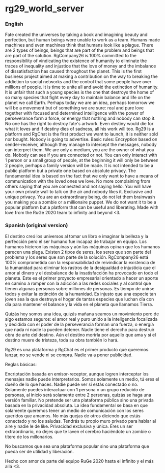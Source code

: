 # rg29_world_server

### English

Fate created the universes by taking a book and imagining beauty and perfection, but human beings were unable to work as a team. Humans made machines and even machines think that humans look like a plague. There are 2 types of beings, beings that are part of the problem and beings that are part of the solution. RgCompany26 is 100% committed to the responsibility of vindicating the existence of humanity to eliminate the traces of inequality and injustice that the love of money and the imbalance of dissatisfaction has caused throughout the planet. This is the first business project aimed at making a contribution on the way to breaking the addiction to social networks and the control that some people have over millions of people. It is time to unite all and avoid the extinction of humanity. It is unfair that such a young species is the one that destroys the home of so many species that fight every day to maintain balance and life on the planet we call Earth.  Perhaps today we are an idea, perhaps tomorrow we will be a movement but of something we are sure: real and pure love together with focused and determined intelligence with the power of perseverance form a force, or energy that nothing and nobody can stop it. No one has the right to destroy fate's artwork. Even destiny would die for what it loves and if destiny dies of sadness, all his work will too.  Rg29 is a platform and RgChat is the first product we want to launch, it is neither sold nor bought. Nobody is going to advertise.  Basic rules:  Encryption based on sender-receiver, although they manage to intercept the messages, nobody can interpret them. We are only a medium, you are the owner of what you do. Nobody can see if you are connected or not. You can only interact with 1 person or a small group of people, at the beginning it will only be between 2 people, perhaps a family version will be made. It is not intended to be a public platform but a private one based on absolute privacy. The fundamental idea is based on the fact that we only want to have a means of communication with the loved ones we love. No more complaining from others saying that you are connected and not saying hello. You will have your own private wall to talk on the air and nobody likes it. Exclusive and unique privacy. You are an extraordinary being, do not let them brainwash you making you a zombie or a millionaire puppet.  We do not want it to be a popular platform but a platform that can be useful and liberating.  Made with love from the RuGe 2020 team to infinity and beyond &lt;3.

### Spanish (original version)

El destino creó los universos al tomar un libro e imaginar la belleza y la perfección pero el ser humano fue incapaz de trabajar en equipo. Los humanos hicieron las máquinas y aún las máquinas opinan que los humanos parecen una plaga. Existen 2 tipos de seres, los seres que son parte del problema y los seres que son parte de la solución. RgCompany26 está 100% comprometida con la responsabilidad de reivindicar la existencia de la humanidad para eliminar los rastros de la desigualdad e injusticia que el amor al dinero y el desbalance de la insatisfacción ha provocado en todo el planeta.
Este es el primer proyecto empresarial orientado a hacer un aporte en camino a romper con la adicción a las redes sociales y al control que tienen algunas personas sobre millones de personas. Es tiempo de unirse todos y evitar la extinción de la humanidad. Es injusto que una especie tan joven sea la que destruya el hogar de tantas especies que luchan día con día para mantener el balance y la vida en el planeta que llamamos Tierra.

Quizás hoy somos una idea, quizás mañana seamos un movimiento pero de algo estamos seguros: el amor real y puro unido a la inteligencia focalizada y decidida con el poder de la perseverancia forman una fuerza, o energía que nada ni nadie la pueden detener.
Nadie tiene el derecho para destruir obra de arte del destino.
Aún el destino moriría por aquello que ama y si el destino muere de tristeza, toda su obra también lo hará.

Rg29 es una plataforma y RgChat es el primer producto que queremos lanzar, no se vende ni se compra. Nadie va a poner publicidad.

Reglas básicas:

Encriptación basada en emisor-receptor, aunque logren interceptar los mensajes nadie puede interpretarlos.
Somos solamente un medio, tú eres el dueño de lo que haces.
Nadie puede ver si estás conectado o no.
Solamente puedes interactuar con 1 persona o un grupo reducido de personas, al inicio será solamente entre 2 personas, quizás se haga una versión familiar. 
No pretende ser una plataforma pública sino una privada basada en la privacidad absoluta.
La idea fundamental se basa en que solamente queremos tener un medio de comunicación con los seres queridos que amamos.
No más quejas de otros diciendo que estás conectado y no los saludas.
Tendrás tu propio muro privado para hablar al aire y nadie le de like.
Privacidad exclusiva y única.
Eres un ser extraordinario, no dejes que te laven el cerebro haciéndote un zombie o títere de los millonarios.

No buscamos que sea una plataforma popular sino una plataforma que pueda ser de utilidad y liberación.

Hecho con amor de parte del equipo RuGe 2020 hasta el infinito y el más allá <3.


